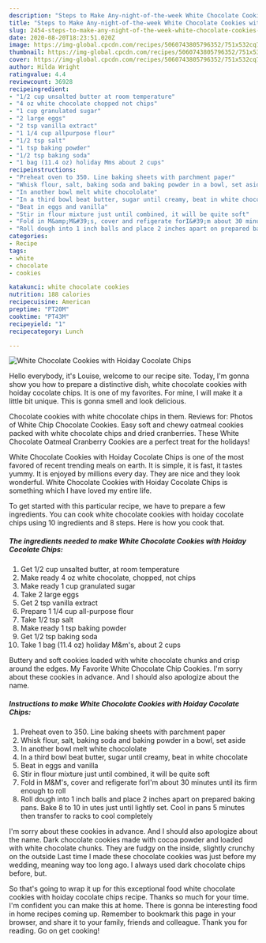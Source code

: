 ```yaml
---
description: "Steps to Make Any-night-of-the-week White Chocolate Cookies with Hoiday Cocolate Chips"
title: "Steps to Make Any-night-of-the-week White Chocolate Cookies with Hoiday Cocolate Chips"
slug: 2454-steps-to-make-any-night-of-the-week-white-chocolate-cookies-with-hoiday-cocolate-chips
date: 2020-08-20T18:23:51.020Z
image: https://img-global.cpcdn.com/recipes/5060743805796352/751x532cq70/white-chocolate-cookies-with-hoiday-cocolate-chips-recipe-main-photo.jpg
thumbnail: https://img-global.cpcdn.com/recipes/5060743805796352/751x532cq70/white-chocolate-cookies-with-hoiday-cocolate-chips-recipe-main-photo.jpg
cover: https://img-global.cpcdn.com/recipes/5060743805796352/751x532cq70/white-chocolate-cookies-with-hoiday-cocolate-chips-recipe-main-photo.jpg
author: Hilda Wright
ratingvalue: 4.4
reviewcount: 36928
recipeingredient:
- "1/2 cup unsalted butter at room temperature"
- "4 oz white chocolate chopped not chips"
- "1 cup granulated sugar"
- "2 large eggs"
- "2 tsp vanilla extract"
- "1 1/4 cup allpurpose flour"
- "1/2 tsp salt"
- "1 tsp baking powder"
- "1/2 tsp baking soda"
- "1 bag (11.4 oz) holiday Mms about 2 cups"
recipeinstructions:
- "Preheat oven to 350. Line baking sheets with parchment paper"
- "Whisk flour, salt, baking soda and baking powder in a bowl, set aside"
- "In another bowl melt white chocololate"
- "In a third bowl beat butter, sugar until creamy, beat in white chocolate"
- "Beat in eggs and vanilla"
- "Stir in flour mixture just until combined, it will be quite soft"
- "Fold in M&amp;M&#39;s, cover and refigerate forI&#39;m about 30 minutes until its firm enough to roll"
- "Roll dough into 1 inch balls and place 2 inches apart on prepared baking pans. Bake 8 to 10 in utes just until lightly set. Cool in pans 5 minutes then transfer to racks to cool completely"
categories:
- Recipe
tags:
- white
- chocolate
- cookies

katakunci: white chocolate cookies 
nutrition: 188 calories
recipecuisine: American
preptime: "PT20M"
cooktime: "PT43M"
recipeyield: "1"
recipecategory: Lunch

---
```



![White Chocolate Cookies with Hoiday Cocolate Chips](https://img-global.cpcdn.com/recipes/5060743805796352/751x532cq70/white-chocolate-cookies-with-hoiday-cocolate-chips-recipe-main-photo.jpg)

Hello everybody, it's Louise, welcome to our recipe site. Today, I'm gonna show you how to prepare a distinctive dish, white chocolate cookies with hoiday cocolate chips. It is one of my favorites. For mine, I will make it a little bit unique. This is gonna smell and look delicious.

Chocolate cookies with white chocolate chips in them. Reviews for: Photos of White Chip Chocolate Cookies. Easy soft and chewy oatmeal cookies packed with white chocolate chips and dried cranberries. These White Chocolate Oatmeal Cranberry Cookies are a perfect treat for the holidays!

White Chocolate Cookies with Hoiday Cocolate Chips is one of the most favored of recent trending meals on earth. It is simple, it is fast, it tastes yummy. It is enjoyed by millions every day. They are nice and they look wonderful. White Chocolate Cookies with Hoiday Cocolate Chips is something which I have loved my entire life.


To get started with this particular recipe, we have to prepare a few ingredients. You can cook white chocolate cookies with hoiday cocolate chips using 10 ingredients and 8 steps. Here is how you cook that.

<!--inarticleads1-->

##### The ingredients needed to make White Chocolate Cookies with Hoiday Cocolate Chips:

1. Get 1/2 cup unsalted butter, at room temperature
1. Make ready 4 oz white chocolate, chopped, not chips
1. Make ready 1 cup granulated sugar
1. Take 2 large eggs
1. Get 2 tsp vanilla extract
1. Prepare 1 1/4 cup all-purpose flour
1. Take 1/2 tsp salt
1. Make ready 1 tsp baking powder
1. Get 1/2 tsp baking soda
1. Take 1 bag (11.4 oz) holiday M&amp;m&#39;s, about 2 cups


Buttery and soft cookies loaded with white chocolate chunks and crisp around the edges. My Favorite White Chocolate Chip Cookies. I&#39;m sorry about these cookies in advance. And I should also apologize about the name. 

<!--inarticleads2-->

##### Instructions to make White Chocolate Cookies with Hoiday Cocolate Chips:

1. Preheat oven to 350. Line baking sheets with parchment paper
1. Whisk flour, salt, baking soda and baking powder in a bowl, set aside
1. In another bowl melt white chocololate
1. In a third bowl beat butter, sugar until creamy, beat in white chocolate
1. Beat in eggs and vanilla
1. Stir in flour mixture just until combined, it will be quite soft
1. Fold in M&amp;M&#39;s, cover and refigerate forI&#39;m about 30 minutes until its firm enough to roll
1. Roll dough into 1 inch balls and place 2 inches apart on prepared baking pans. Bake 8 to 10 in utes just until lightly set. Cool in pans 5 minutes then transfer to racks to cool completely


I&#39;m sorry about these cookies in advance. And I should also apologize about the name. Dark chocolate cookies made with cocoa powder and loaded with white chocolate chunks. They are fudgy on the inside, slightly crunchy on the outside Last time I made these chocolate cookies was just before my wedding, meaning way too long ago. I always used dark chocolate chips before, but. 

So that's going to wrap it up for this exceptional food white chocolate cookies with hoiday cocolate chips recipe. Thanks so much for your time. I'm confident you can make this at home. There is gonna be interesting food in home recipes coming up. Remember to bookmark this page in your browser, and share it to your family, friends and colleague. Thank you for reading. Go on get cooking!
